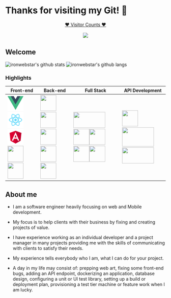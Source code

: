 # Thanks for visiting my Git! 👋
<a target="blank" href="https://profile-counter.glitch.me/ironwebstar/count.svg"><p align="center">❤ Visitor Counts ❤<br><br> <img src="https://profile-counter.glitch.me/happycoding/count.svg" /></a>

## Welcome

![ironwebstar's github stats](https://github-readme-stats.vercel.app/api?username=ironwebstar&hide=prs&text_color=586069&layout=compact&hide_border=true&show_icons=true&theme=tokyonight)
![ironwebstar's github langs](https://github-readme-stats.vercel.app/api/top-langs/?username=ironwebstar&text_color=586069&layout=compact&hide_border=true&title_color=0366d6&count_private=true&include_all_commits=true&theme=tokyonight&show_icons=true)

### Highlights

|  Front-end   | Back-end   |  Full Stack   | API Development   |
| ----------- | ----------- | ----------- | ----------- |
| <img src="https://raw.githubusercontent.com/github/explore/80688e429a7d4ef2fca1e82350fe8e3517d3494d/topics/vue/vue.png" width=50px height=50px><img src="https://raw.githubusercontent.com/github/explore/80688e429a7d4ef2fca1e82350fe8e3517d3494d/topics/react/react.png" width=50px height=50px><img src="https://raw.githubusercontent.com/github/explore/80688e429a7d4ef2fca1e82350fe8e3517d3494d/topics/angular/angular.png" width=50px height=50px><img src="https://www.datocms-assets.com/205/1583850012-nuxt-square.svg" width=50px height=50px><img src="https://camo.githubusercontent.com/41759602ad091b02adf7b4986b55b0a870471b98/68747470733a2f2f63646e2e767565746966796a732e636f6d2f696d616765732f6c6f676f732f6c6f676f2e737667" width=50px height=50px>      | <img src="https://camo.githubusercontent.com/f5398b1e6163bb240ecf25a8e0dbb05a161b87c3/68747470733a2f2f656e637279707465642d74626e302e677374617469632e636f6d2f696d616765733f713d74626e253341414e64394763536a58354b625839564254665579426a30696f31676b586b424658516532664b4b59587726757371703d434155" width=50px height=50px><img src="https://pngimage.net/wp-content/uploads/2018/06/laravel-icon-png-6.png" width=50px height=50px><img src="https://d2eip9sf3oo6c2.cloudfront.net/tags/images/000/000/256/full/nodejslogo.png" width=50px height=50px><img src="https://encrypted-tbn0.gstatic.com/images?q=tbn%3AANd9GcQIN4EUfB9rORoaGfLYLyjX1N-jpTiF7J7X3Q&usqp=CAU" width=50px height=50px><img src="https://encrypted-tbn0.gstatic.com/images?q=tbn%3AANd9GcToF2Y77JMuRh3BFpLMfh5OsT0Qp4_VGOcAeg&usqp=CAU" width=50px height=50px>      | <img src="https://mdbootstrap.com/img/Marketing/articles/vue-laravel.jpg" width=100px height=50px><img src="https://geeksperhour.com/wp-content/uploads/2019/07/shopify-expert-green.png" width=50px height=50px><img src="http://www.codewhiz.com.au/wp-content/uploads/2017/02/Wordpress.png" width=50px height=50px><img src="https://www.drupal.org/files/styles/grid-3/public/drupal_5.png?itok=F_fK9Rsy" width=50px height=50px><img src="https://pbs.twimg.com/profile_images/1172242152501460992/7gTmZtSo.jpg" width=50px height=50px>       | <img src="https://i.stack.imgur.com/XtpTm.png" width=50px height=50px><img src="https://cdn.syncfusion.com/boldbi/integration/v3/datasources/chargebee.png" width=100px height=60px><img src="https://www.freshbooks.com/wp-content/uploads/2018/12/AC_logo_300-5.png" width=100px height=50px>       |

## About me
* I am a software engineer heavily focusing on web and Mobile development.

* My focus is to help clients with their business by fixing and creating projects of value.

* I have experience working as an individual developer and a project manager in many projects providing me with the skills of communicating with clients to satisfy their needs.

* My experience tells everybody who I am, what I can do for your project.

* A day in my life may consist of: prepping web art, fixing some front-end bugs, adding an API endpoint, dockerizing an application, database design, configuring a unit or UI test library, setting up a build or deployment plan, provisioning a test tier machine or feature work when I am lucky.

